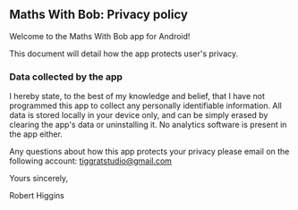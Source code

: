 ## Maths With Bob: Privacy policy

Welcome to the Maths With Bob app for Android!

This document will detail how the app protects user's privacy.

### Data collected by the app

I hereby state, to the best of my knowledge and belief, that I have not programmed this app to collect any personally identifiable information. All data is stored locally in your device only, and can be simply erased by clearing the app's data or uninstalling it. No analytics software is present in the app either.

Any questions about how this app protects your privacy please email on the following account:
tiggratstudio@gmail.com

Yours sincerely,

Robert Higgins
